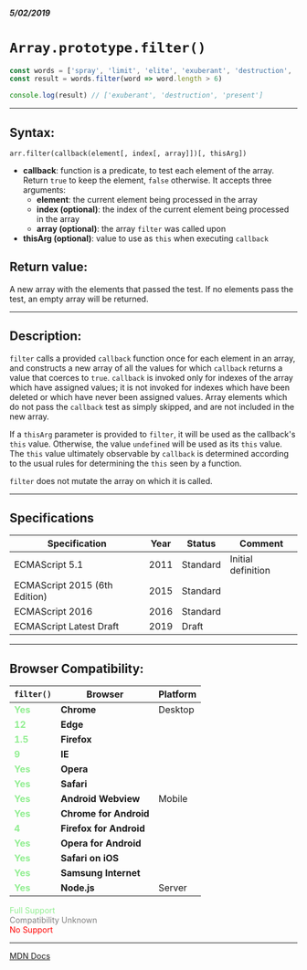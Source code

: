##### 5/02/2019
# `Array.prototype.filter()`

```js
const words = ['spray', 'limit', 'elite', 'exuberant', 'destruction', 'present']
const result = words.filter(word => word.length > 6)

console.log(result) // ['exuberant', 'destruction', 'present']
```

---

## Syntax:
`arr.filter(callback(element[, index[, array]])[, thisArg])`

* **callback**: function is a predicate, to test each element of the array.  Return `true` to keep the element, `false` otherwise.  It accepts three arguments:
    * **element**: the current element being processed in the array
    * **index (optional)**: the index of the current element being processed in the array
    * **array (optional)**: the array `filter` was called upon
* **thisArg (optional)**: value to use as `this` when executing `callback`

## Return value:
A new array with the elements that passed the test.  If no elements pass the test, an empty array will be returned.

---

## Description:
`filter` calls a provided `callback` function once for each element in an array, and constructs a new array of all the values for which `callback` returns a value that coerces to `true`.  `callback` is invoked only for indexes of the array which have assigned values; it is not invoked for indexes which have been deleted or which have never been assigned values.  Array elements which do not pass the `callback` test as simply skipped, and are not included in the new array.

If a `thisArg` parameter is provided to `filter`, it will be used as the callback's `this` value.  Otherwise, the value `undefined` will be used as its `this` value.  The `this` value ultimately observable by `callback` is determined according to the usual rules for determining the `this` seen by a function.

`filter` does not mutate the array on which it is called.

---

## Specifications
| Specification | Year | Status | Comment |
|---|---|---|---|
| ECMAScript 5.1 | 2011 | Standard | Initial definition |
| ECMAScript 2015 (6th Edition) | 2015 | Standard |  |
| ECMAScript 2016 | 2016 | Standard |  |
| ECMAScript Latest Draft | 2019 | Draft |  |

---

## Browser Compatibility:
| `filter()` | Browser | Platform |
|---|---|---|
| <span style="color: lightgreen">**Yes**</span> | **Chrome** | Desktop | 
| <span style="color: lightgreen">**12**</span> | **Edge** || 
| <span style="color: lightgreen">**1.5**</span> | **Firefox** || 
| <span style="color: lightgreen">**9**</span> | **IE** || 
| <span style="color: lightgreen">**Yes**</span> | **Opera** || 
| <span style="color: lightgreen">**Yes**</span> | **Safari** || 
| <span style="color: lightgreen">**Yes**</span> | **Android Webview** | Mobile | 
| <span style="color: lightgreen">**Yes**</span> | **Chrome for Android** || 
| <span style="color: lightgreen">**4**</span> | **Firefox for Android** || 
| <span style="color: lightgreen">**Yes**</span> | **Opera for Android** || 
| <span style="color: lightgreen">**Yes**</span> | **Safari on iOS** || 
| <span style="color: lightgreen">**Yes**</span> | **Samsung Internet** || 
| <span style="color: lightgreen">**Yes**</span> | **Node.js** | Server | 

<span style="color: lightgreen">Full Support</span>  
<span style="color: grey">Compatibility Unknown</span>  
<span style="color: red">No Support</span>

---

[MDN Docs](https://developer.mozilla.org/en-US/docs/Web/JavaScript/Reference/Global_Objects/Array/filter)